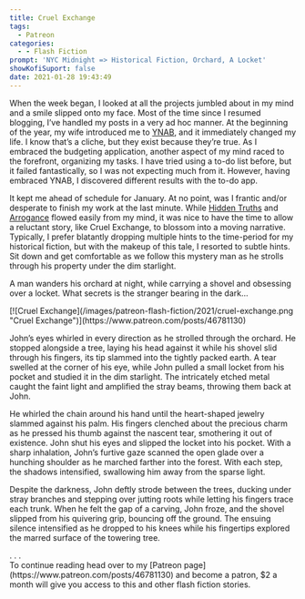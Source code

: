 ```yaml
---
title: Cruel Exchange
tags:
  - Patreon
categories:
  - - Flash Fiction
prompt: 'NYC Midnight => Historical Fiction, Orchard, A Locket'
showKofiSuport: false
date: 2021-01-28 19:43:49
---
```


When the week began, I looked at all the projects jumbled about in my mind and a smile slipped onto my face. Most of the time since I resumed blogging, I’ve handled my posts in a very ad hoc manner. At the beginning of the year, my wife introduced me to [YNAB](https://www.youneedabudget.com/), and it immediately changed my life. I know that’s a cliche, but they exist because they’re true. As I embraced the budgeting application, another aspect of my mind raced to the forefront, organizing my tasks. I have tried using a to-do list before, but it failed fantastically, so I was not expecting much from it. However, having embraced YNAB, I discovered different results with the to-do app.

It kept me ahead of schedule for January.<!-- more --> At no point, was I frantic and/or desperate to finish my work at the last minute. While [Hidden Truths](/archives/2021/01/16/202101-drama) and [Arrogance](/archives/2021/01/20/202101-fantasy) flowed easily from my mind, it was nice to have the time to allow a reluctant story, like Cruel Exchange, to blossom into a moving narrative. Typically, I prefer blatantly dropping multiple hints to the time-period for my historical fiction, but with the makeup of this tale, I resorted to subtle hints. Sit down and get comfortable as we follow this mystery man as he strolls through his property under the dim starlight.

A man wanders his orchard at night, while carrying a shovel and obsessing over a locket. What secrets is the stranger bearing in the dark…


<div class="center">[![Cruel Exchange](/images/patreon-flash-fiction/2021/cruel-exchange.png "Cruel Exchange")](https://www.patreon.com/posts/46781130)</div>

John’s eyes whirled in every direction as he strolled through the orchard. He stopped alongside a tree, laying his head against it while his shovel slid through his fingers, its tip slammed into the tightly packed earth. A tear swelled at the corner of his eye, while John pulled a small locket from his pocket and studied it in the dim starlight. The intricately etched metal caught the faint light and amplified the stray beams, throwing them back at John.

He whirled the chain around his hand until the heart-shaped jewelry slammed against his palm. His fingers clenched about the precious charm as he pressed his thumb against the nascent tear, smothering it out of existence. John shut his eyes and slipped the locket into his pocket. With a sharp inhalation, John’s furtive gaze scanned the open glade over a hunching shoulder as he marched farther into the forest. With each step, the shadows intensified, swallowing him away from the sparse light.

Despite the darkness, John deftly strode between the trees, ducking under stray branches and stepping over jutting roots while letting his fingers trace each trunk. When he felt the gap of a carving, John froze, and the shovel slipped from his quivering grip, bouncing off the ground. The ensuing silence intensified as he dropped to his knees while his fingertips explored the marred surface of the towering tree.

<div class="center story-ellipses">
.
.
.
</div><div>To continue reading head over to my [Patreon page](https://www.patreon.com/posts/46781130) and become a patron, $2 a month will give you access to this and other flash fiction stories.</div>